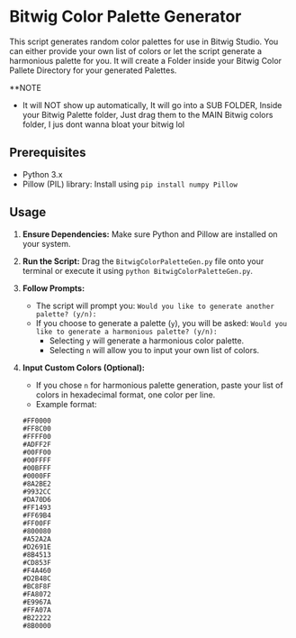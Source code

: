 # Bitwig Color Palette Generator

This script generates random color palettes for use in Bitwig Studio. You can either provide your own list of colors or let the script generate a harmonious palette for you.
It will create a Folder inside your Bitwig Color Pallete Directory for your generated Palettes.

**NOTE
 * It will NOT show up automatically, It will go into a SUB FOLDER, Inside your Bitwig Palette folder, Just drag them to the MAIN Bitwig colors folder, I jus dont wanna bloat your bitwig lol

## Prerequisites

* Python 3.x
* Pillow (PIL) library: Install using `pip install numpy Pillow`

## Usage

1.  **Ensure Dependencies:** Make sure Python and Pillow are installed on your system.
2.  **Run the Script:** Drag the `BitwigColorPaletteGen.py` file onto your terminal or execute it using `python BitwigColorPaletteGen.py`.
3.  **Follow Prompts:**
    * The script will prompt you: `Would you like to generate another palette? (y/n):`
    * If you choose to generate a palette (`y`), you will be asked: `Would you like to generate a harmonious palette? (y/n):`
        * Selecting `y` will generate a harmonious color palette.
        * Selecting `n` will allow you to input your own list of colors.
4.  **Input Custom Colors (Optional):**
    * If you chose `n` for harmonious palette generation, paste your list of colors in hexadecimal format, one color per line.
    * Example format:

    ```
    #FF0000
    #FF8C00
    #FFFF00
    #ADFF2F
    #00FF00
    #00FFFF
    #00BFFF
    #0000FF
    #8A2BE2
    #9932CC
    #DA70D6
    #FF1493
    #FF69B4
    #FF00FF
    #800080
    #A52A2A
    #D2691E
    #8B4513
    #CD853F
    #F4A460
    #D2B48C
    #BC8F8F
    #FA8072
    #E9967A
    #FFA07A
    #B22222
    #8B0000
    ```
